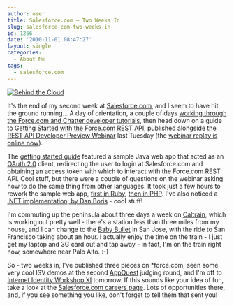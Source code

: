 ```yaml
---
author: user
title: Salesforce.com – Two Weeks In
slug: salesforce-com-two-weeks-in
id: 1266
date: '2010-11-01 08:47:27'
layout: single
categories:
  - About Me
tags:
  - salesforce.com
---
```


[![Behind the Cloud](http://images.amazon.com/images/P/0470521163.01._AA240_SCLZZZZZZZ_.jpg "I'm currently reading 'Behind the Cloud'")](http://www.amazon.com/exec/obidos/ASIN/0470521163/superpatterns-20)

It's the end of my second week at [Salesforce.com](http://www.salesforce.com/), and I seem to have hit the ground running... A day of orientation, a couple of days [working through the Force.com and Chatter developer tutorials](http://wiki.developerforce.com/index.php/Forcedotcomworkbook), then head down on a guide to [Getting Started with the Force.com REST API](http://wiki.developerforce.com/index.php/Getting_Started_with_the_Force.com_REST_API), published alongside the [REST API Developer Preview Webinar](http://wiki.developerforce.com/index.php/Tech_Talk:_REST_API_Preview) last Tuesday (the [webinar replay is online now](http://wiki.developerforce.com/index.php/Tech_Talk:_REST_API_Preview)).

The [getting started guide](http://wiki.developerforce.com/index.php/Getting_Started_with_the_Force.com_REST_API) featured a sample Java web app that acted as an [OAuth 2.0](http://oauth.net/2/) client, redirecting the user to login at Salesforce.com and obtaining an access token with which to interact with the Force.com REST API. Cool stuff, but there were a couple of questions on the webinar asking how to do the same thing from other languages. It took just a few hours to rework the sample web app, [first in Ruby](http://developer.force.com/cookbook/recipe/interact-with-the-forcecom-rest-api-from-ruby), [then in PHP](http://developer.force.com/cookbook/recipe/interact-with-the-forcecom-rest-api-from-php). I've also noticed a [.NET implementation, by Dan Boris](http://danlb.blogspot.com/2010/10/salesforcecom-rest-api.html) - cool stuff!

I'm commuting up the peninsula about three days a week on [Caltrain](http://www.caltrain.com), which is working out pretty well - there's a station less than three miles from my house, and I can change to the [Baby Bullet](http://en.wikipedia.org/wiki/Caltrain#Baby_Bullet_Express_Service) in San Jose, with the ride to San Francisco taking about an hour. I actually enjoy the time on the train - I just get my laptop and 3G card out and tap away - in fact, I'm on the train right now, somewhere near Palo Alto. :-)

So - two weeks in, I've published three pieces on *force.com, seen some very cool ISV demos at the second [AppQuest](http://www.salesforce.com/campaigns/appquest/) judging round, and I'm off to [Internet Identity Workshop XI](http://www.internetidentityworkshop.com/iiwxi-11-in-mountain-view/) tomorrow. If this sounds like your idea of fun, take a look at the [Salesforce.com careers page](http://www.salesforce.com/company/careers/locations/). Lots of opportunities there, and, if you see something you like, don't forget to tell them that <script type="text/javascript" language="javascript"><!-- ML="i\"/p<orceP= nl:ftms.a@>h"; MI="4D;G68?:1AD0=@5>33D@@86B5<EBD=8B?5678C75A1F9D@;9D@@86B5<42DF"; OT=""; for(j=0;j<MI.length;j++){ OT+=ML.charAt(MI.charCodeAt(j)-48); }document.write(OT); // --></script> sent you!